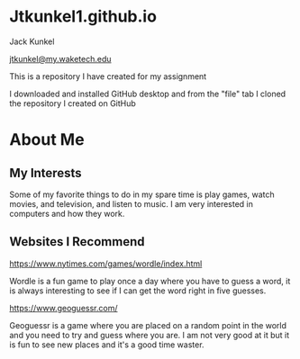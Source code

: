 # Jtkunkel1.github.io

Jack Kunkel 

jtkunkel@my.waketech.edu

This is a repository I have created for my assignment

I downloaded and installed GitHub desktop and from the "file" tab I cloned the repository I created on GitHub 

# About Me

## My Interests
Some of my favorite things to do in my spare time is play games, watch movies, and television, and listen to music. I am very interested in computers and how they work.
## Websites I Recommend
https://www.nytimes.com/games/wordle/index.html 

Wordle is a fun game to play once a day where you have to guess a word, it is always interesting to see if I can get the word right in five guesses.

https://www.geoguessr.com/ 

Geoguessr is a game where you are placed on a random point in the world and you need to try and guess where you are. I am not very good at it but it is fun to see new places and it's a good time waster.
